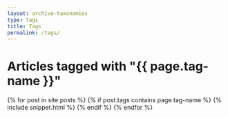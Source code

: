 ```yaml
---
layout: archive-taxonomies
type: tags
title: Tags
permalink: /tags/
---
```


<div class="snippets">
  <h1 class="snippets-heading">Articles tagged with "{{ page.tag-name }}"</h1>

  {% for post in site.posts %}
    {% if post.tags contains page.tag-name %}
      {% include snippet.html %}
    {% endif %}
  {% endfor %}
</div>
